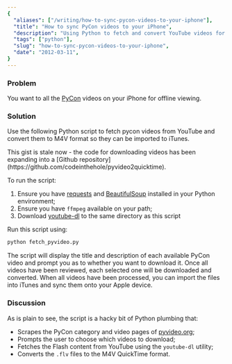 ```yaml
---
{
  "aliases": ["/writing/how-to-sync-pycon-videos-to-your-iphone"],
  "title": "How to sync PyCon videos to your iPhone",
  "description": "Using Python to fetch and convert YouTube videos for syncing to iPhone",
  "tags": ["python"],
  "slug": "how-to-sync-pycon-videos-to-your-iphone",
  "date": "2012-03-11",
}
---
```


### Problem

You want to all the [PyCon](http://pycon.org/) videos on your iPhone for offline
viewing.

### Solution

Use the following Python script to fetch pycon videos from YouTube and convert
them to M4V format so they can be imported to iTunes.

<script src="https://gist.github.com/2018487.js"> </script>

<div class="admonition warning">
    This gist is stale now - the code for downloading videos has been
    expanding into a [Github repository](https://github.com/codeinthehole/pyvideo2quicktime).
</div>

To run the script:

1. Ensure you have
   [requests](http://docs.python-requests.org/en/v0.10.7/index.html) and
   [BeautifulSoup](http://www.crummy.com/software/BeautifulSoup/) installed in
   your Python environment;
2. Ensure you have `ffmpeg` available on your path;
3. Download [youtube-dl](http://rg3.github.com/youtube-dl/) to the same
   directory as this script

Run this script using:

```bash
python fetch_pyvideo.py
```

The script will display the title and description of each available PyCon video
and prompt you as to whether you want to download it. Once all videos have been
reviewed, each selected one will be downloaded and converted. When all videos
have been processed, you can import the files into iTunes and sync them onto
your Apple device.

### Discussion

As is plain to see, the script is a hacky bit of Python plumbing that:

- Scrapes the PyCon category and video pages of
  [pyvideo.org](http://pyvideo.org/);
- Prompts the user to choose which videos to download;
- Fetches the Flash content from YouTube using the `youtube-dl` utility;
- Converts the `.flv` files to the M4V QuickTime format.
